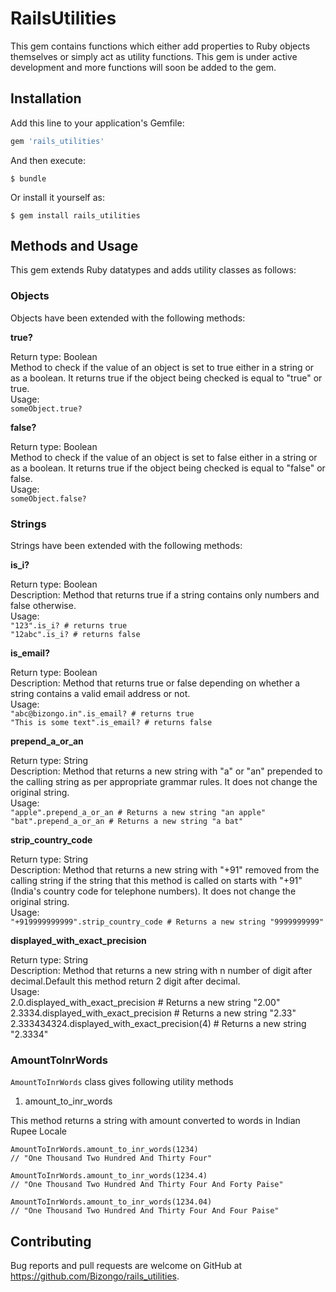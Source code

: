 # RailsUtilities

This gem contains functions which either add properties to Ruby objects themselves or simply act as utility functions. This gem is under active development and more functions will soon be added to the gem.

## Installation

Add this line to your application's Gemfile:

```ruby
gem 'rails_utilities'
```

And then execute:

    $ bundle

Or install it yourself as:

    $ gem install rails_utilities

## Methods and Usage

This gem extends Ruby datatypes and adds utility classes as follows:

### Objects

Objects have been extended with the following methods:

**true?**

Return type: Boolean <br/>
Method to check if the value of an object is set to true either in a string or as a boolean. It returns true if the object being checked is equal to "true" or true. <br/>
Usage: <br/>
`someObject.true?`

**false?**

Return type: Boolean <br/>
Method to check if the value of an object is set to false either in a string or as a boolean. It returns true if the object being checked is equal to "false" or false. <br/>
Usage: <br/>
`someObject.false?`

### Strings

Strings have been extended with the following methods:

**is_i?**

Return type: Boolean <br/>
Description: Method that returns true if a string contains only numbers and false otherwise. <br/>
Usage: <br/>
`"123".is_i? # returns true` <br/>
`"12abc".is_i? # returns false`

**is_email?**

Return type: Boolean <br/>
Description: Method that returns true or false depending on whether a string contains a valid email address or not. <br/>
Usage: <br/>
`"abc@bizongo.in".is_email? # returns true` <br/>
`"This is some text".is_email? # returns false`

**prepend_a_or_an**

Return type: String <br/>
Description: Method that returns a new string with "a" or "an" prepended to the calling string as per appropriate grammar rules. It does not change the original string. <br/>
Usage: <br/>
`"apple".prepend_a_or_an # Returns a new string "an apple"` <br/>
`"bat".prepend_a_or_an # Returns a new string "a bat"`

**strip_country_code**

Return type: String <br/>
Description: Method that returns a new string with "+91" removed from the calling string if the string that this method is called on starts with "+91" (India's country code for telephone numbers). It does not change the original string. <br/>
Usage: <br/>
`"+919999999999".strip_country_code # Returns a new string "9999999999"`

**displayed_with_exact_precision**

Return type: String<br/>
Description: Method that returns a new string with n number of digit after decimal.Default this method return 2 digit after decimal.<br/>
Usage: <br/>
2.0.displayed_with_exact_precision # Returns a new string "2.00"<br/>
2.3334.displayed_with_exact_precision # Returns a new string "2.33"<br/>
2.333434324.displayed_with_exact_precision(4) # Returns a new string "2.3334"

### AmountToInrWords

`AmountToInrWords` class gives following utility methods

1. amount_to_inr_words

This method returns a string with amount converted to words in Indian Rupee Locale

```
AmountToInrWords.amount_to_inr_words(1234)
// "One Thousand Two Hundred And Thirty Four"

AmountToInrWords.amount_to_inr_words(1234.4)
// "One Thousand Two Hundred And Thirty Four And Forty Paise"

AmountToInrWords.amount_to_inr_words(1234.04)
// "One Thousand Two Hundred And Thirty Four And Four Paise"

```

## Contributing

Bug reports and pull requests are welcome on GitHub at https://github.com/Bizongo/rails_utilities.
